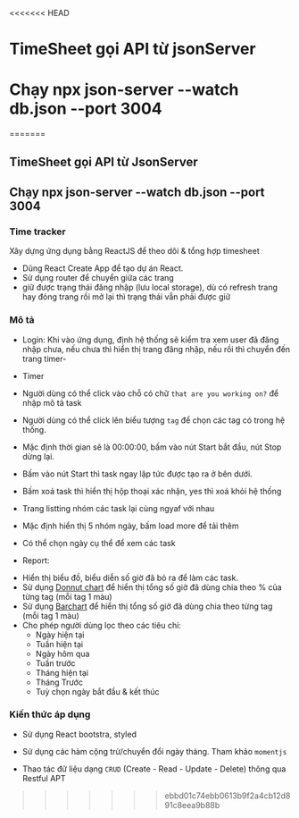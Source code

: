 <<<<<<< HEAD
# TimeSheet gọi API từ jsonServer

# Chạy npx json-server --watch db.json --port 3004
=======
## TimeSheet gọi API từ JsonServer

## Chạy npx json-server --watch db.json --port 3004
 
### Time tracker
Xây dựng ứng dụng bằng ReactJS để theo dõi & tổng hợp timesheet


- Dũng React Create App để tạo dự án React.
- Sử dụng router để chuyển giữa các trang
- giữ được trạng thái đăng nhập (lưu local storage), dù có refresh trang hay đóng trang rồi mở lại thì trạng thái vẫn phải được giữ

### Mô tả
- Login: Khi vào ứng dụng, định hệ thống sẽ kiểm tra xem user đã đăng nhập chưa, nếu chưa thì hiển thị trang đăng nhập, nếu rồi thì chuyển đến trang timer-

- Timer
+ Người dùng có thể click vào chỗ có chữ `that are you working on?` để nhập mô tả task

+ Người dùng có thể click lên biểu tượng `tag` để chọn các tag có trong hệ thống.

+ Mặc định thời gian sẽ là 00:00:00, bấm vào nút Start bắt đầu, nút Stop dừng lại.

+ Bấm vào nút Start thì task ngay lập tức được tạo ra ở bên dưới.

+ Bấm xoá task thì hiển thị hộp thoại xác nhận, yes thì xoá khỏi hệ thống

+ Trang listting nhóm các task lại cùng ngyaf với nhau 

+ Mặc định hiển thị 5 nhóm ngày, bấm load more để tải thêm

+ Có thể chọn ngày cụ thể để xem các task

- Report:
+ Hiển thị biểu đồ, biểu diễn số giờ đã bỏ ra để làm các task.
+ Sử dụng [Donnut chart](https://wwa.chartjs.org/docs/next/charts/doughnut.html) để hiển thị tổng số giờ đã dùng chia theo % của từng tag (mỗi tag 1 màu)
+ Sử dụng [Barchart](https://www.chartjs-org/đocs/next/charts/bar.htm1#horizonta1-bar-chart) để hiển thị tổng số giờ đã dùng chia theo từng tag (mỗi tag 1 màu)
+ Cho phép người dùng lọc theo các tiêu chí:
  + Ngày hiện tại
  + Tuần hiện tại
  + Ngày hôm qua
  + Tuần trước
  + Tháng hiện tại
  + Tháng Trước
  + Tuỳ chọn ngày bắt đầu & kết thúc

### Kiến thức áp dụng

- Sử dụng React bootstra, styled

- Sử dụng các hàm cộng trừ/chuyển đổi ngày tháng. Tham khảo `momentjs`

- Thao tác đữ liệu dạng `CRUD` (Create - Read - Update - Delete) thông qua Restful APT

>>>>>>> ebbd01c74ebb0613b9f2a4cb12d891c8eea9b88b
